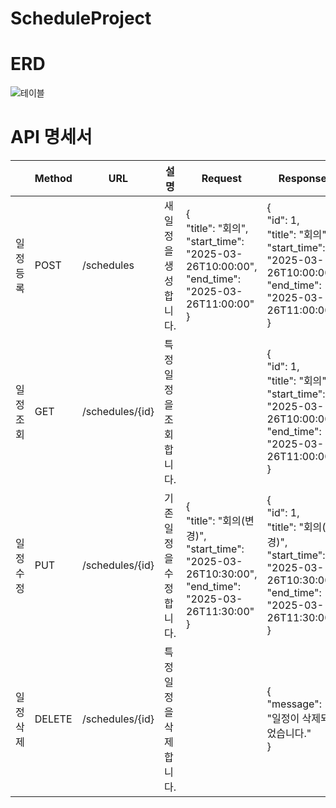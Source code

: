 # ScheduleProject
# ERD
![테이블](<img width="347" alt="스크린샷 2025-03-26 오전 10 10 55" src="https://github.com/user-attachments/assets/0bddaf9f-2a20-4b97-9da8-f5cdd1212a3f" />
)

# API 명세서

|          | Method | URL             | 설명                    | Request                                                                                                             | Response                                                                                                                          | 상태코드      |
|----------|--------|-----------------|-------------------------|---------------------------------------------------------------------------------------------------------------------|-----------------------------------------------------------------------------------------------------------------------------------|---------------|
| 일정등록 | POST   | /schedules      | 새 일정을 생성합니다.   | {<br>  "title": "회의",<br>  "start_time": "2025-03-26T10:00:00",<br>  "end_time": "2025-03-26T11:00:00"<br>}       | {<br>  "id": 1,<br>  "title": "회의",<br>  "start_time": "2025-03-26T10:00:00",<br>  "end_time": "2025-03-26T11:00:00"<br>}       | 200: 정상등록 |
| 일정조회 | GET    | /schedules/{id} | 특정 일정을 조회합니다. |                                                                                                                     | {<br>  "id": 1,<br>  "title": "회의",<br>  "start_time": "2025-03-26T10:00:00",<br>  "end_time": "2025-03-26T11:00:00"<br>}       | 200: 정상조회 |
| 일정수정 | PUT    | /schedules/{id} | 기존 일정을 수정합니다. | {<br>  "title": "회의(변경)",<br>  "start_time": "2025-03-26T10:30:00",<br>  "end_time": "2025-03-26T11:30:00"<br>} | {<br>  "id": 1,<br>  "title": "회의(변경)",<br>  "start_time": "2025-03-26T10:30:00",<br>  "end_time": "2025-03-26T11:30:00"<br>} | 200: 정상수정 |
| 일정삭제 | DELETE | /schedules/{id} | 특정 일정을 삭제합니다. |                                                                                                                     | {<br>  "message": "일정이 삭제되었습니다."<br>}                                                                                   | 200: 정상삭제 |
